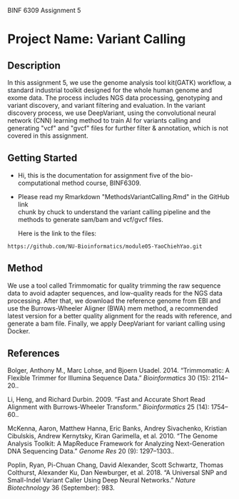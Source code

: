 BINF 6309 Assignment 5 

# Project Name: Variant Calling 


## Description
In this assignment 5, we use the genome analysis tool kit(GATK) workflow, 
a standard industrial toolkit  designed for the whole human genome and 
exome data. The process includes NGS data processing, genotyping and 
variant discovery, and variant filtering and evaluation. In the variant 
discovery process, we use DeepVariant, using the convolutional neural 
network (CNN) learning method to train AI for variants calling and 
generating "vcf" and "gvcf" files for further filter & annotation, which 
is not covered in this assignment. 


## Getting Started
* Hi, this is the documentation for assignment five of the bio-computational
  method course, BINF6309.
* Please read my Rmarkdown "MethodsVariantCalling.Rmd" in the GitHub link  
  chunk by chuck to understand the variant calling pipeline and the methods 
  to generate sam/bam  and vcf/gvcf files. 
 
  Here is the link to the files: 
```
https://github.com/NU-Bioinformatics/module05-YaoChiehYao.git
```


## Method 
We use a tool called Trimmomatic for quality trimming the raw sequence data to 
avoid adapter sequences, and low-quality reads for the NGS data processing. 
After that, we download the reference genome from EBI and use the Burrows-Wheeler 
Aligner (BWA) mem method, a recommended latest version for a better quality 
alignment for the reads with reference, and generate a bam file. Finally, we 
apply DeepVariant for variant calling using Docker.  


## References
Bolger, Anthony M., Marc Lohse, and Bjoern Usadel. 2014. “Trimmomatic: A Flexible 
Trimmer for Illumina Sequence Data.” *Bioinformatics* 30 (15): 2114–20..

Li, Heng, and Richard Durbin. 2009. “Fast and Accurate Short Read Alignment with 
Burrows-Wheeler Transform.” *Bioinformatics* 25 (14): 1754–60..

McKenna, Aaron, Matthew Hanna, Eric Banks, Andrey Sivachenko, Kristian Cibulskis, 
Andrew Kernytsky, Kiran Garimella, et al. 2010. “The Genome Analysis Toolkit: 
A MapReduce Framework for Analyzing Next-Generation DNA Sequencing Data.” *Genome 
Res* 20 (9): 1297–1303..

Poplin, Ryan, Pi-Chuan Chang, David Alexander, Scott Schwartz, Thomas Colthurst, 
Alexander Ku, Dan Newburger, et al. 2018. “A Universal SNP and Small-Indel Variant 
Caller Using Deep Neural Networks.” *Nature Biotechnology* 36 (September): 983.
